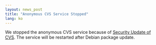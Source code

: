 ```yaml
---
layout: news_post
title: "Anonymous CVS Service Stopped"
lang: ko
---
```


We stopped the anonymous CVS service because of [Security Update of
CVS][1]. The service will be restarted after Debian package update.



[1]: https://ccvs.cvshome.org/servlets/NewsItemView?newsItemID=141 
